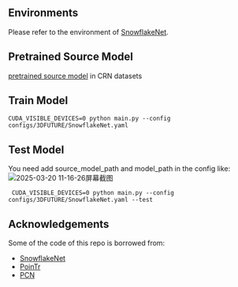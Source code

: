 
## Environments
Please refer to the environment of [SnowflakeNet](https://github.com/AllenXiangX/SnowflakeNet).

## Pretrained Source Model
[pretrained source model](https://drive.google.com/drive/folders/1t_hSDwtn9TicSW9kZWClXRySKVtxlPHt) in CRN datasets

## Train Model
` CUDA_VISIBLE_DEVICES=0 python main.py --config configs/3DFUTURE/SnowflakeNet.yaml `

## Test Model
You need add source_model_path and model_path in the config like:
![2025-03-20 11-16-26屏幕截图](https://github.com/user-attachments/assets/27fe4757-4769-43d2-9f71-05548542fc34)

` CUDA_VISIBLE_DEVICES=0 python main.py --config configs/3DFUTURE/SnowflakeNet.yaml --test`

## Acknowledgements
Some of the code of this repo is borrowed from:
- [SnowflakeNet](https://github.com/AllenXiangX/SnowflakeNet)
- [PoinTr](https://github.com/yuxumin/PoinTr)
- [PCN](https://github.com/wentaoyuan/pcn)
  
